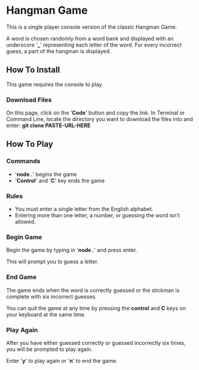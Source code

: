 # Hangman Game

This is a single player console version of the classic Hangman Game.

A word is chosen randomly from a word bank and displayed with an underscore '**_**' representing each letter of the word. For every incorrect guess, a part of the hangman is displayed.

## How To Install
This game requires the console to play.

### Download Files
On this page, click on the '**Code**' button and copy the link.
In Terminal or Command Line, locate the directory you want to download the files into and enter: **git clone PASTE-URL-HERE**

## How To Play

### Commands
- '**node .**' begins the game
- '**Control**' and '**C**' key ends the game

### Rules
- You must enter a single letter from the English alphabet.
- Entering more than one letter, a number, or guessing the word isn't allowed.

### Begin Game
Begin the game by typing in '**node .**' and press enter.

This will prompt you to guess a letter. 

### End Game
The game ends when the word is correctly guessed or the stickman is complete with six incorrect guesses.

You can quit the game at any time by pressing the **control** and **C** keys on your keyboard at the same time.

### Play Again
After you have either guessed correctly or guessed incorrectly six times, you will be prompted to play again.

Enter '**y**' to play again or '**n**' to end the game.